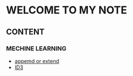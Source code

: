 # WELCOME TO MY NOTE
## CONTENT
### MECHINE LEARNING
 - [appemd or extend](/append和extend的区别.md)
 - [ID3](/ID3决策树.md)